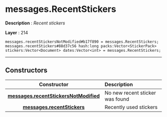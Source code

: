 # messages.RecentStickers

**Description** : *Recent stickers*

**Layer** : 214

```tl
messages.recentStickersNotModified#b17f890 = messages.RecentStickers;
messages.recentStickers#88d37c56 hash:long packs:Vector<StickerPack> stickers:Vector<Document> dates:Vector<int> = messages.RecentStickers;
```

---

## Constructors

| Constructor | Description |
| :---: | :--- |
| [**messages.recentStickersNotModified**](constructor/messages.recentStickersNotModified) | No new recent sticker was found |
| [**messages.recentStickers**](constructor/messages.recentStickers) | Recently used stickers |